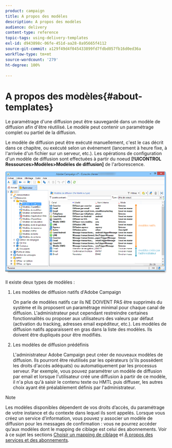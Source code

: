 ```yaml
---
product: campaign
title: A propos des modèles
description: A propos des modèles
audience: delivery
content-type: reference
topic-tags: using-delivery-templates
exl-id: d943898c-06fe-451d-aa28-8a95665f4112
source-git-commit: a129f49d4f045433899fd7fdbd057fb16d0ed36a
workflow-type: tm+mt
source-wordcount: '279'
ht-degree: 100%

---
```


# A propos des modèles{#about-templates}

Le paramétrage d&#39;une diffusion peut être sauvegardé dans un modèle de diffusion afin d&#39;être réutilisé. Le modèle peut contenir un paramétrage complet ou partiel de la diffusion.

Le modèle de diffusion peut être exécuté manuellement, c&#39;est le cas décrit dans ce chapitre, ou exécuté selon un événement (lancement à heure fixe, à l&#39;arrivée d&#39;un fichier sur un serveur, etc.). Les opérations de configuration d&#39;un modèle de diffusion sont effectuées à partir du noeud **[!UICONTROL Ressources>Modèles>Modèles de diffusion]** de l&#39;arborescence.

![](assets/s_user_template_list.png)

Il existe deux types de modèles :

1. Les modèles de diffusion natifs d&#39;Adobe Campaign

   On parle de modèles natifs car ils NE DOIVENT PAS être supprimés du système et ils proposent un paramétrage minimal pour chaque canal de diffusion. L&#39;administrateur peut cependant restreindre certaines fonctionnalités ou proposer aux utilisateurs des valeurs par défaut (activation du tracking, adresses email expéditeur, etc.). Les modèles de diffusion natifs apparaissent en gras dans la liste des modèles. Ils doivent être dupliqués pour être modifiés.

1. Les modèles de diffusion prédéfinis

   L&#39;administrateur Adobe Campaign peut créer de nouveaux modèles de diffusion. Ils pourront être réutilisés par les opérateurs (s&#39;ils possèdent les droits d&#39;accès adéquats) ou automatiquement par les processus serveur. Par exemple, vous pouvez paramétrer un modèle de diffusion par email et lorsque l&#39;utilisateur créé une diffusion à partir de ce modèle, il n&#39;a plus qu&#39;à saisir le contenu texte ou HMTL puis diffuser, les autres choix ayant été préalablement définis par l&#39;administrateur.

>[!NOTE]
>
>Les modèles disponibles dépendent de vos droits d’accès, du paramétrage de votre instance et du contexte dans lequel ils sont appelés. Lorsque vous créez un service d’information, vous pouvez y associer un modèle de diffusion pour les messages de confirmation : vous ne pourrez accéder qu’aux modèles dont le mapping de ciblage est celui des abonnements. Voir à ce sujet les sections [Choisir un mapping de ciblage](selecting-a-target-mapping.md) et [À propos des services et des abonnements](about-services-and-subscriptions.md).
